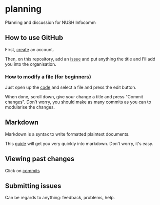 # planning

Planning and discussion for NUSH Infocomm

## How to use GitHub

First, [create](https://github.com/join) an account. 

Then, on this repository, add an [issue](https://github.com/nushinfocomm/planning/issues/new) and put anything the title and I'll add you into the organisation. 

### How to modify a file (for beginners)

Just open up the [code](https://github.com/nushinfocomm/planning) and select a file and press the edit button. 

When done, scroll down, give your change a title and press "Commit changes". Don't worry, you should make as many commits as you can to modularise the changes. 

## Markdown

Markdown is a syntax to write formatted plaintext documents. 

This [guide](https://guides.github.com/features/mastering-markdown/) will get you very quickly into markdown. Don't worry, it's easy. 

## Viewing past changes

Click on [commits](https://github.com/nushinfocomm/planning/commits)

## Submitting issues

Can be regards to anything: feedback, problems, help.  